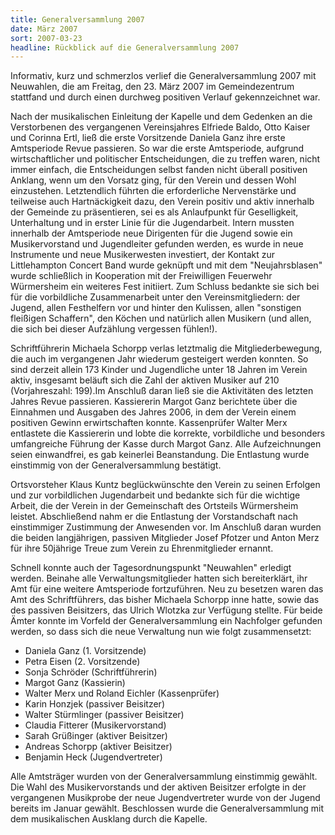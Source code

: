```yaml
---
title: Generalversammlung 2007
date: März 2007
sort: 2007-03-23
headline: Rückblick auf die Generalversammlung 2007
---
```


Informativ, kurz und schmerzlos verlief die Generalversammlung 2007 mit Neuwahlen, die am Freitag, den 23. März 2007 im Gemeindezentrum stattfand und durch einen durchweg positiven Verlauf gekennzeichnet war.
  
 Nach der musikalischen Einleitung der Kapelle und dem Gedenken an die Verstorbenen des vergangenen Vereinsjahres Elfriede Baldo, Otto Kaiser und Corinna Ertl, ließ die erste Vorsitzende Daniela Ganz ihre erste Amtsperiode Revue passieren. So war die erste Amtsperiode, aufgrund wirtschaftlicher und politischer Entscheidungen, die zu treffen waren, nicht immer einfach, die Entscheidungen selbst fanden nicht überall positiven Anklang, wenn um den Vorsatz ging, für den Verein und dessen Wohl einzustehen. Letztendlich führten die erforderliche Nervenstärke und teilweise auch Hartnäckigkeit dazu, den Verein positiv und aktiv innerhalb der Gemeinde zu präsentieren, sei es als Anlaufpunkt für Geselligkeit, Unterhaltung und in erster Linie für die Jugendarbeit. Intern mussten innerhalb der Amtsperiode neue Dirigenten für die Jugend sowie ein Musikervorstand und Jugendleiter gefunden werden, es wurde in neue Instrumente und neue Musikerwesten investiert, der Kontakt zur Littlehampton Concert Band wurde geknüpft und mit dem "Neujahrsblasen" wurde schließlich in Kooperation mit der Freiwilligen Feuerwehr Würmersheim ein weiteres Fest initiiert. Zum Schluss bedankte sie sich bei für die vorbildliche Zusammenarbeit unter den Vereinsmitgliedern: der Jugend, allen Festhelfern vor und hinter den Kulissen, allen "sonstigen fleißigen Schaffern", den Köchen und natürlich allen Musikern (und allen, die sich bei dieser Aufzählung vergessen fühlen!).
  
 Schriftführerin Michaela Schorpp verlas letztmalig die Mitgliederbewegung, die auch im vergangenen Jahr wiederum gesteigert werden konnten. So sind derzeit allein 173 Kinder und Jugendliche unter 18 Jahren im Verein aktiv, insgesamt beläuft sich die Zahl der aktiven Musiker auf 210 (Vorjahreszahl: 199).Im Anschluß daran ließ sie die Aktivitäten des letzten Jahres Revue passieren. Kassiererin Margot Ganz berichtete über die Einnahmen und Ausgaben des Jahres 2006, in dem der Verein einem positiven Gewinn erwirtschaften konnte. Kassenprüfer Walter Merx entlastete die Kassiererin und lobte die korrekte, vorbildliche und besonders umfangreiche Führung der Kasse durch Margot Ganz. Alle Aufzeichnungen seien einwandfrei, es gab keinerlei Beanstandung. Die Entlastung wurde einstimmig von der Generalversammlung bestätigt.

 Ortsvorsteher Klaus Kuntz beglückwünschte den Verein zu seinen Erfolgen und zur vorbildlichen Jugendarbeit und bedankte sich für die wichtige Arbeit, die der Verein in der Gemeinschaft des Ortsteils Würmersheim leistet. Abschließend nahm er die Entlastung der Vorstandschaft nach einstimmiger Zustimmung der Anwesenden vor. Im Anschluß daran wurden die beiden langjährigen, passiven Mitglieder Josef Pfotzer und Anton Merz für ihre 50jährige Treue zum Verein zu Ehrenmitglieder ernannt.

Schnell konnte auch der Tagesordnungspunkt &quot;Neuwahlen&quot; erledigt werden.  Beinahe alle Verwaltungsmitglieder hatten sich bereiterklärt, ihr Amt für eine weitere Amtsperiode fortzuführen. Neu zu besetzen waren das Amt des Schriftführers, das bisher Michaela Schorpp inne hatte, sowie das des passiven Beisitzers, das Ulrich Wlotzka zur Verfügung stellte. Für beide Ämter konnte im Vorfeld der Generalversammlung ein Nachfolger gefunden werden, so dass sich die neue Verwaltung nun wie folgt zusammensetzt: 

 - Daniela Ganz (1. Vorsitzende)
 - Petra Eisen (2. Vorsitzende)
 - Sonja Schröder (Schriftführerin)
 - Margot Ganz (Kassierin)
 - Walter Merx und Roland Eichler (Kassenprüfer)
 - Karin Honzjek (passiver Beisitzer)
 - Walter Stürmlinger (passiver Beisitzer)
 - Claudia Fitterer (Musikervorstand)
 - Sarah Grüßinger (aktiver Beisitzer)
 - Andreas Schorpp (aktiver Beisitzer)
 - Benjamin Heck (Jugendvertreter)
    
Alle Amtsträger wurden von der Generalversammlung einstimmig gewählt. Die Wahl des Musikervorstands und der aktiven Beisitzer erfolgte in der vergangenen Musikprobe der neue Jugendvertreter wurde von der Jugend bereits im Januar gewählt. Beschlossen wurde die Generalversammlung mit dem musikalischen Ausklang durch die Kapelle.

